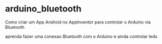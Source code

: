 arduino_bluetooth
=================

Como criar um App Android no AppInventor para controlar o Arduino via Bluetooth

aprenda fazer uma conexao Bluetooth com o Arduino e ainda controlar leds
